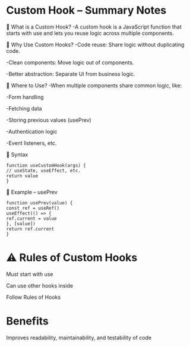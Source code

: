 # Custom Hook – Summary Notes

🔹 What is a Custom Hook?
-A custom hook is a JavaScript function that starts with use and lets you reuse logic across multiple components.

🔹 Why Use Custom Hooks?
-Code reuse: Share logic without duplicating code.

-Clean components: Move logic out of components.

-Better abstraction: Separate UI from business logic.

🔹 Where to Use?
-When multiple components share common logic, like:

-Form handling

-Fetching data

-Storing previous values (usePrev)

-Authentication logic

-Event listeners, etc.

🔹 Syntax

```
function useCustomHook(args) {
// useState, useEffect, etc.
return value
}
```

🔹 Example – usePrev

```
function usePrev(value) {
const ref = useRef()
useEffect(() => {
ref.current = value
}, [value])
return ref.current
}
```

# ⚠️ Rules of Custom Hooks

Must start with use

Can use other hooks inside

Follow Rules of Hooks

# Benefits

Improves readability, maintainability, and testability of code
